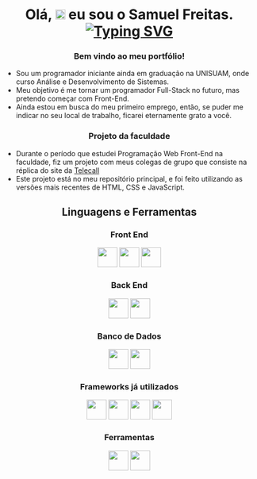 <h1 align="center"> Olá, <img src="https://media.giphy.com/media/hvRJCLFzcasrR4ia7z/giphy.gif" width="20px"/> eu sou o Samuel Freitas.
 <br>
<a href="https://git.io/typing-svg"><img src="https://readme-typing-svg.demolab.com?font=Fira+Code&pause=1000&color=32F0FF&center=true&vCenter=true&random=false&width=435&lines=Front%2C+Back+and+Mobile+Developer" alt="Typing SVG" /></a>

<h3 align="center">Bem vindo ao meu portfólio! </h3>
<ul>
 <li> Sou um programador iniciante ainda em graduação na UNISUAM, onde curso Análise e Desenvolvimento de Sistemas.</li>
 <li>Meu objetivo é me tornar um programador Full-Stack no futuro, mas pretendo começar com Front-End.</li>
 <li> Ainda estou em busca do meu primeiro emprego, então, se puder me indicar no seu local de trabalho, ficarei eternamente grato a você.</li>
</ul>
<h3 align="center">Projeto da faculdade</h3>
<ul>
<li>Durante o período que estudei Programação Web Front-End na faculdade, fiz um projeto com meus colegas de grupo que consiste na réplica do site da 
<a href="https://www.telecall.com">Telecall</a></li>
<li>Este projeto está no meu repositório principal, e foi feito utilizando as versões mais recentes de HTML, CSS e JavaScript.</li>
</ul>

<h2 align="center">Linguagens e Ferramentas</h2>
  <h3 align="center">Front End</h3>
  <p align="center">
    <img height="40" width="40" src="https://cdn.simpleicons.org/css3/32f0ff" /> 
    <img height="40" width="40" src="https://cdn.simpleicons.org/html5/32f0ff"/> 
    <img height="40" width="40" src="https://cdn.simpleicons.org/javascript/32f0ff"/> 
    </p>
  
  <h3 align="center">Back End</h3>
  <p align="center">
    <img height="40" width="40" src="https://cdn.simpleicons.org/nodedotjs/32f0ff"/> 
    <img height="40" width="40" src="https://cdn.simpleicons.org/typescript/32f0ff"/>        
  </p>
  
  <h3 align="center">Banco de Dados</h3>
  <p align="center">
   <img height="40" width="40" src="https://cdn.simpleicons.org/mysql/32f0ff"/>   
   <img height="40" width="40" src="https://cdn.simpleicons.org/php/32f0ff"/> 
  </p>

<h3 align="center">Frameworks já utilizados</h3>
<p align="center">
<img height="40" width="40" src="https://cdn.simpleicons.org/bootstrap/32f0ff"/>
 <img height="40" width="40" src="https://cdn.simpleicons.org/ionic/32f0ff"/> 
 <img height="40" width="40" src="https://cdn.simpleicons.org/angular/32f0ff"/>
<img height="40" width="40" src="https://cdn.simpleicons.org/tailwindcss/32f0ff"/>

 <h3 align="center">Ferramentas</h3>
 <p align="center">
  <img height="40" width="40" src="https://cdn.simpleicons.org/webstorm/32f0ff"/>
  <img height="40" width="40" src="https://cdn.simpleicons.org/phpstorm/32f0ff"/>
  </p>
</p>
